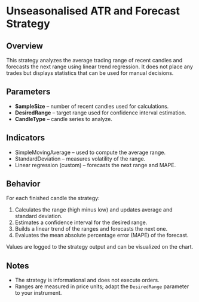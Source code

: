 # Unseasonalised ATR and Forecast Strategy

## Overview

This strategy analyzes the average trading range of recent candles and forecasts the next range using linear trend regression. It does not place any trades but displays statistics that can be used for manual decisions.

## Parameters

- **SampleSize** – number of recent candles used for calculations.
- **DesiredRange** – target range used for confidence interval estimation.
- **CandleType** – candle series to analyze.

## Indicators

- SimpleMovingAverage – used to compute the average range.
- StandardDeviation – measures volatility of the range.
- Linear regression (custom) – forecasts the next range and MAPE.

## Behavior

For each finished candle the strategy:

1. Calculates the range (high minus low) and updates average and standard deviation.
2. Estimates a confidence interval for the desired range.
3. Builds a linear trend of the ranges and forecasts the next one.
4. Evaluates the mean absolute percentage error (MAPE) of the forecast.

Values are logged to the strategy output and can be visualized on the chart.

## Notes

- The strategy is informational and does not execute orders.
- Ranges are measured in price units; adapt the `DesiredRange` parameter to your instrument.
